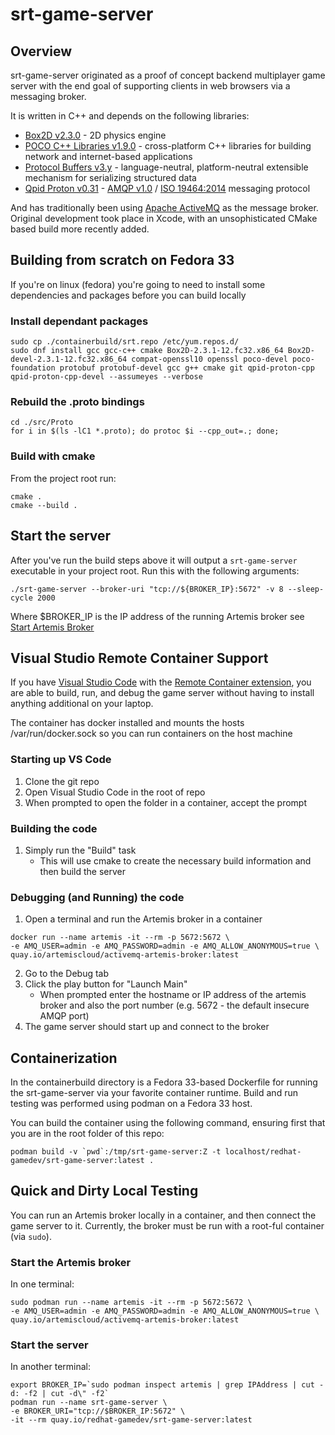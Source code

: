 # srt-game-server

## Overview

srt-game-server originated as a proof of concept backend multiplayer game server with the end goal of supporting clients in web browsers via a messaging broker.

It is written in C++ and depends on the following libraries:
* [Box2D v2.3.0](https://box2d.org) - 2D physics engine
* [POCO C++ Libraries v1.9.0](https://pocoproject.org) - cross-platform C++ libraries for building network and internet-based applications
* [Protocol Buffers v3.y](https://developers.google.com/protocol-buffers) - language-neutral, platform-neutral extensible mechanism for serializing structured data
* [Qpid Proton v0.31](http://qpid.apache.org/proton/index.html) - [AMQP v1.0](http://docs.oasis-open.org/amqp/core/v1.0/os/amqp-core-overview-v1.0-os.html#toc) / [ISO 19464:2014](https://www.iso.org/standard/64955.html) messaging protocol

And has traditionally been using [Apache ActiveMQ](activemq.apache.org) as the message broker. Original development took place in Xcode, 
with an unsophisticated CMake based build more recently added.

## Building from scratch on Fedora 33

If you're on linux (fedora) you're going to need to install some dependencies and packages before you can build locally

### Install dependant packages

    sudo cp ./containerbuild/srt.repo /etc/yum.repos.d/
    sudo dnf install gcc gcc-c++ cmake Box2D-2.3.1-12.fc32.x86_64 Box2D-devel-2.3.1-12.fc32.x86_64 compat-openssl10 openssl poco-devel poco-foundation protobuf protobuf-devel gcc g++ cmake git qpid-proton-cpp qpid-proton-cpp-devel --assumeyes --verbose

### Rebuild the .proto bindings

    cd ./src/Proto
    for i in $(ls -lC1 *.proto); do protoc $i --cpp_out=.; done;

### Build with cmake
From the project root run:

    cmake .
    cmake --build .

## Start the server
After you've run the build steps above it will output a `srt-game-server` executable in your project root.
Run this with the following arguments:

    ./srt-game-server --broker-uri "tcp://${BROKER_IP}:5672" -v 8 --sleep-cycle 2000

Where $BROKER_IP is the IP address of the running Artemis broker see [Start Artemis Broker](#start-the-artemis-broker) 


## Visual Studio Remote Container Support

If you have [Visual Studio Code](https://code.visualstudio.com/) with the [Remote Container extension](https://code.visualstudio.com/docs/remote/containers), you are able to build, run, and debug the game server without having to install anything additional on your laptop.

The container has docker installed and mounts the hosts /var/run/docker.sock so you can run containers on the host machine

### Starting up VS Code

1. Clone the git repo
2. Open Visual Studio Code in the root of repo
3. When prompted to open the folder in a container, accept the prompt

### Building the code

1. Simply run the "Build" task
   * This will use cmake to create the necessary build information and then build the server

### Debugging (and Running) the code

1. Open a terminal and run the Artemis broker in a container
```
docker run --name artemis -it --rm -p 5672:5672 \
-e AMQ_USER=admin -e AMQ_PASSWORD=admin -e AMQ_ALLOW_ANONYMOUS=true \
quay.io/artemiscloud/activemq-artemis-broker:latest
```
2. Go to the Debug tab
3. Click the play button for "Launch Main" 
   * When prompted enter the hostname or IP address of the artemis broker and also the port number 
     (e.g. 5672 - the default insecure AMQP port)
4. The game server should start up and connect to the broker

## Containerization
In the containerbuild directory is a Fedora 33-based Dockerfile for running
the srt-game-server via your favorite container runtime. Build and run
testing was performed using podman on a Fedora 33 host.

You can build the container using the following command, ensuring first that
you are in the root folder of this repo:

```
podman build -v `pwd`:/tmp/srt-game-server:Z -t localhost/redhat-gamedev/srt-game-server:latest .
```

## Quick and Dirty Local Testing
You can run an Artemis broker locally in a container, and then connect the
game server to it. Currently, the broker must be run with a root-ful
container (via `sudo`).

### Start the Artemis broker
In one terminal:

```
sudo podman run --name artemis -it --rm -p 5672:5672 \
-e AMQ_USER=admin -e AMQ_PASSWORD=admin -e AMQ_ALLOW_ANONYMOUS=true \
quay.io/artemiscloud/activemq-artemis-broker:latest
```

### Start the server
In another terminal:

```
export BROKER_IP=`sudo podman inspect artemis | grep IPAddress | cut -d: -f2 | cut -d\" -f2`
podman run --name srt-game-server \
-e BROKER_URI="tcp://$BROKER_IP:5672" \
-it --rm quay.io/redhat-gamedev/srt-game-server:latest
```